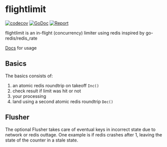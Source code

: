 # flightlimit
[![codecov](https://codecov.io/gh/mollerdaniel/flightlimit/branch/master/graph/badge.svg)](https://codecov.io/gh/mollerdaniel/flightlimit)
[![GoDoc](https://godoc.org/github.com/mollerdaniel/flightlimit?status.svg)](https://godoc.org/github.com/mollerdaniel/flightlimit)
[![Report](https://goreportcard.com/badge/github.com/mollerdaniel/flightlimit)](https://goreportcard.com/badge/github.com/mollerdaniel/flightlimit)

flightlimit is an in-flight (concurrency) limiter using redis inspired by go-redis/redis_rate

[Docs](https://godoc.org/github.com/mollerdaniel/flightlimit) for usage

## Basics

The basics consists of:
1. an atomic redis roundtrip on takeoff `Inc()`
2. check result if limit was hit or not
3. your processing
4. land using a second atomic redis roundtrip `Dec()`

## Flusher

The optional Flusher takes care of eventual keys in incorrect state due to network or redis outtage. One example is if redis crashes after 1, leaving the state of the counter in a stale state.
